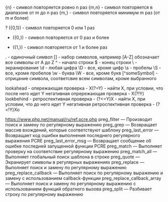{n} - символ повторяется ровно n раз
{m,n} - символ повторяется в диапазоне от m до n раз
{m,} - символ повторяется минимум m раз (от m и более)

? ({0,1}) - символ повторяется 0 или 1 раз
* ({0,}) - символ повторяется от 0 раз и более
+ ({1,}) - символ повторяется от 1 и более раз

. - одиночный символ
[] - набор символов, например [A-Z] обозначает все символы от A до Z
^ - начало строки
$ - конец строки
\ - экранирование
\d - любая цифра
\D - все, кроме цифр
\s - пробелы
\S - все, кроме пробелов
\w - буква
\W - все, кроме букв
[^someSymbol] - отрицание символа, соответсвие всем символам, кроме выбранного

lookahead - опережающая проверка - X(?=Y) - найти Х, при условии, что после него идет Y
негативная опрережающая проверка - Х(?!Y)
lookbehind - ретроспективная проверка - (?<=Y)X - найти Х, при условии, что до него идет Y
негативная ретроспективная проверка - (?<!Y)Xo

https://www.php.net/manual/ru/ref.pcre.php
preg_filter — Производит поиск и замену по регулярному выражению
preg_grep — Возвращает массив вхождений, которые соответствуют шаблону
preg_last_error — Возвращает код ошибки выполнения последнего регулярного выражения PCRE
preg_last_error_msg — Возвращает сообщение об ошибке последней запущенной функции PCRE
preg_match — Выполняет проверку на соответствие регулярному выражению
preg_match_all — Выполняет глобальный поиск шаблона в строке
preg_quote — Экранирует символы в регулярных выражениях
preg_replace — Выполняет поиск и замену по регулярному выражению
preg_replace_callback — Выполняет поиск по регулярному выражению и замену с использованием callback-функции
preg_replace_callback_array — Выполняет поиск и замену по регулярному выражению с использованием функций обратного вызова
preg_split — Разбивает строку по регулярному выражению